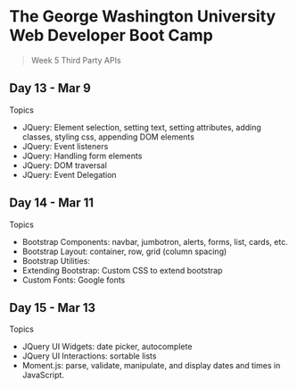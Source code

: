 # **The George Washington University Web Developer Boot Camp**
> Week 5 Third Party APIs

## **Day 13 - Mar 9**
Topics
- JQuery: Element selection, setting text, setting attributes, adding classes, styling css, appending DOM elements
- JQuery: Event listeners
- JQuery: Handling form elements
- JQuery: DOM traversal
- JQuery: Event Delegation

## **Day 14 - Mar 11**
Topics
- Bootstrap Components: navbar, jumbotron, alerts, forms, list, cards, etc.
- Bootstrap Layout: container, row, grid (column spacing)
- Bootstrap Utilities: 
- Extending Bootstrap: Custom CSS to extend bootstrap 
- Custom Fonts: Google fonts

## **Day 15 - Mar 13**
Topics
- JQuery UI Widgets: date picker, autocomplete
- JQuery UI Interactions: sortable lists
- Moment.js: parse, validate, manipulate, and display dates and times in JavaScript.